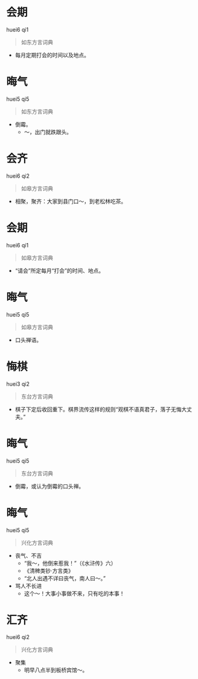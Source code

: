 # 会期
huei6 qi1
> 如东方言词典
- 每月定期打会的时间以及地点。

# 晦气
huei5 qi5
> 如东方言词典
- 倒霉。
  - ～，出门就跌跟头。

# 会齐
huei6 qi2
> 如皋方言词典
- 相聚，聚齐：大家到县门口～，到老松林吃茶。

# 会期
huei6 qi1
> 如皋方言词典
- “请会”所定每月“打会”的时间、地点。

# 晦气
huei5 qi5
> 如皋方言词典
- 口头禅语。

# 悔棋
huei3 qi2
> 东台方言词典
- 棋子下定后收回重下。棋界流传这样的规则“观棋不语真君子，落子无悔大丈夫。”

# 晦气
huei5 qi5
> 东台方言词典
- 倒霉，或认为倒霉的口头禅。

# 晦气
huei5 qi5
> 兴化方言词典
- 丧气、不吉
  - “我～，他倒来惹我！”（《水浒传》六）
  - 《清稗类钞·方言类》
  - “北人出遇不详曰丧气，南人曰～。”
- 骂人不长进
  - 这个～！大事小事做不来，只有吃的本事！

# 汇齐
huei6 qi2
> 兴化方言词典
- 聚集
  - 明早八点半到板桥宾馆～。
